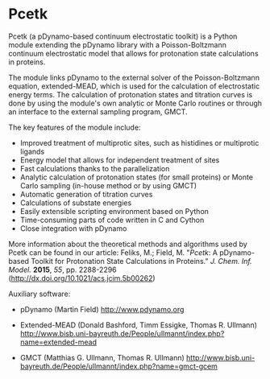 # Pcetk
Pcetk (a pDynamo-based continuum electrostatic toolkit) is a Python module
extending the pDynamo library with a Poisson-Boltzmann continuum electrostatic
model that allows for protonation state calculations in proteins.

The module links pDynamo to the external solver of the Poisson-Boltzmann
equation, extended-MEAD, which is used for the calculation of electrostatic
energy terms. The calculation of protonation states and titration curves is
done by using the module's own analytic or Monte Carlo routines or through
an interface to the external sampling program, GMCT.

The key features of the module include:
  * Improved treatment of multiprotic sites, such as histidines or multiprotic 
        ligands
  * Energy model that allows for independent treatment of sites
  * Fast calculations thanks to the parallelization
  * Analytic calculation of protonation states (for small proteins) or Monte 
        Carlo sampling (in-house method or by using GMCT)
  * Automatic generation of titration curves
  * Calculations of substate energies
  * Easily extensible scripting environment based on Python
  * Time-consuming parts of code written in C and Cython
  * Close integration with pDynamo

More information about the theoretical methods and algorithms used by Pcetk can be found
in our article:
Feliks, M.; Field, M. "*Pcetk*: A pDynamo-based Toolkit for Protonation State Calculations in Proteins."
*J. Chem. Inf. Model.* **2015**, *55*, pp. 2288-2296 (http://dx.doi.org/10.1021/acs.jcim.5b00262)


Auxiliary software:
 * pDynamo (Martin Field)
    http://www.pdynamo.org

 * Extended-MEAD (Donald Bashford, Timm Essigke, Thomas R. Ullmann)
    http://www.bisb.uni-bayreuth.de/People/ullmannt/index.php?name=extended-mead

 * GMCT (Matthias G. Ullmann, Thomas R. Ullmann)
    http://www.bisb.uni-bayreuth.de/People/ullmannt/index.php?name=gmct-gcem
